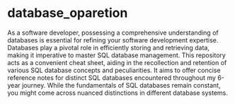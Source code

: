 # database_oparetion


As a software developer, possessing a comprehensive understanding of databases is essential for refining your software development expertise. Databases play a pivotal role in efficiently storing and retrieving data, making it imperative to master SQL database management. This repository acts as a convenient cheat sheet, aiding in the recollection and retention of various SQL database concepts and peculiarities. It aims to offer concise reference notes for distinct SQL databases encountered throughout my 6-year journey. While the fundamentals of SQL databases remain constant, you might come across nuanced distinctions in different database systems.